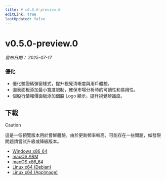 ```yaml
---
title: # v0.5.0-preview.0
editLink: true
lastUpdated: false
---
```


# v0.5.0-preview.0  <Badge type="warning" text="preview" />

_發布日期： 2025-07-17_

### 優化

- 優化驗證碼彈窗樣式，提升視覺清晰度與用戶體驗。
- 圖表面板添加最小寬度限制，確保市場分析時的可讀性和易用性。
- 個股行情報價面板添加個股 Logo 顯示，提升視覺辨識度。

## 下載


> [!CAUTION]
> 這是一個預覽版本用於嘗鮮體驗，由於更新頻率較高，可能存在一些問題，如發現問題請嘗試升級或降級版本。


- [Windows x86_64](https://assets.lbkrs.com/github/release/longbridge-desktop/preview/longbridge-v0.5.0-preview.0-windows-x86_64.exe)
- [macOS ARM](https://assets.lbkrs.com/github/release/longbridge-desktop/preview/longbridge-v0.5.0-preview.0-macos-aarch64.dmg)
- [macOS x86_64](https://assets.lbkrs.com/github/release/longbridge-desktop/preview/longbridge-v0.5.0-preview.0-macos-x86_64.dmg)
- [Linux x64 (Debian)](https://assets.lbkrs.com/github/release/longbridge-desktop/preview/longbridge-v0.5.0-preview.0-linux-x86_64.deb)
- [Linux x64 (AppImage)](https://assets.lbkrs.com/github/release/longbridge-desktop/preview/longbridge-v0.5.0-preview.0-linux-x86_64.AppImage)